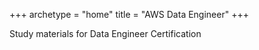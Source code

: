 +++
archetype = "home"
title = "AWS Data Engineer"
+++

Study materials for Data Engineer Certification
